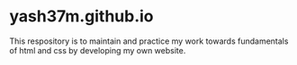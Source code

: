 # yash37m.github.io
This respository is to maintain and practice my work towards fundamentals of html and css by developing my own website.
